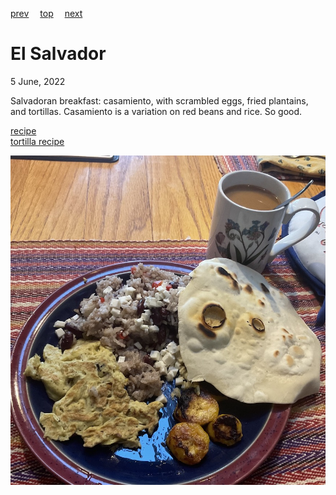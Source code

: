 [prev](egypt.md)&emsp;
[top](../index.md)&emsp;
[next](equatorial_guinea.md)
# El Salvador
5 June, 2022


Salvadoran breakfast: casamiento, with scrambled eggs, fried
plantains, and tortillas. Casamiento is a variation on red beans and
rice. So good.

[recipe](https://www.quericavida.com/recipes/salvadoran-breakfast-casamiento/8cb73ea3-c12f-4701-9bf3-84087f233587)<br>
[tortilla recipe](https://www.tasteofhome.com/recipes/homemade-tortillas/)

![breakfast](images/el_salvador.jpeg)
